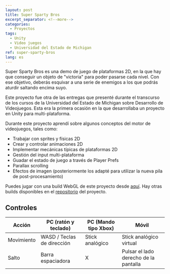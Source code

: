 ```yaml
---
layout: post
title: Super Sparty Bros
excerpt_separator: <!--more-->
categories:
  - Proyectos
tags:
  - Unity
  - Video juegos
  - Universidad del Estado de Michigan
ref: super-sparty-bros
lang: es
---
```


Super Sparty Bros es una demo de juego de plataformas 2D, en la que hay que conseguir un objeto de "victoria" para poder pasarse cada nivel.
Con ese objetivo, deberás esquivar a una serie de enemigos a los que podrás aturdir saltando encima suyo.

<!--more-->

Este proyecto fue otra de las entregas que presenté durante el transcurso de los cursos de la Universidad del Estado de Michigan sobre Desarrollo de Videojuegos.
Esta era la primera ocasión en la que desarrollaba un proyecto en Unity para multi-plataforma.

Durante este proyecto aprendí sobre algunos conceptos del motor de videojuegos, tales como:
* Trabajar con sprites y físicas 2D
* Crear y controlar animaciones 2D
* Implementar mecánicas típicas de plataformas 2D
* Gestión del input multi-plataforma
* Guadar el estado de juego a través de Player Prefs
* Parallax scrolling
* Efectos de imagen (posteriormente los adapté para utilizar la nueva pila de post-procesamiento)

Puedes jugar con una build WebGL de este proyecto desde [aquí](/assets/webgl/super-sparty-bros).
Hay otras builds disponibles en el [repositorio](https://github.com/azarrias/super-sparty-bros) del proyecto.

## Controles

Acción     | PC (ratón y teclado)        | PC (Mando tipo Xbox) | Móvil
---------- | --------------------------- | -------------------- | ------
Movimiento | WASD / Teclas de dirección  | Stick analógico      | Stick analógico virtual
Salto      | Barra espaciadora           | X                    | Pulsar el lado derecho de la pantalla
